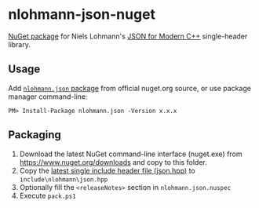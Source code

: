 # nlohmann-json-nuget

[NuGet package](https://www.nuget.org/packages/nlohmann.json/) for Niels Lohmann's [JSON for Modern C++](https://github.com/nlohmann/json) single-header library.

## Usage
Add [`nlohmann.json` package](https://www.nuget.org/packages/nlohmann.json/) from official nuget.org source, or use package manager command-line:

```
PM> Install-Package nlohmann.json -Version x.x.x
```

## Packaging
1. Download the latest NuGet command-line interface (nuget.exe) from https://www.nuget.org/downloads and copy to this folder.
2. Copy the [latest single include header file (json.hpp)](https://github.com/nlohmann/json/releases) to `include\nlohmann\json.hpp`
3. Optionally fill the `<releaseNotes>` section in `nlohmann.json.nuspec`
4. Execute `pack.ps1`
